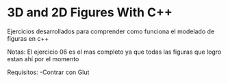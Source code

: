 # 3D and 2D Figures With C++
Ejercicios desarrollados para comprender como funciona el modelado de figuras en c++

Notas:
El ejercicio 06 es el mas completo ya que todas las figuras que logro estan ahí por el momento

Requisitos:
-Contrar con Glut


